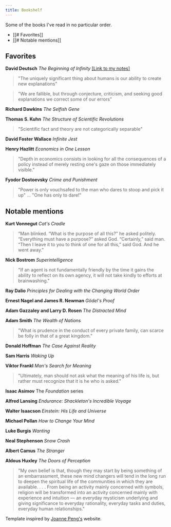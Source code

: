 ```yaml
---
title: Bookshelf
---
```

Some of the books I've read in no particular order.

- [[# Favorites]]
- [[# Notable mentions]]
## Favorites

**David Deutsch** *The Beginning of Infinity* [\[Link to my notes\]](infinity.md)
> "The uniquely significant thing about humans is our ability to create new explanations"

> "We are fallible, but through conjecture, criticism, and seeking good explanations we correct some of our errors"

**Richard Dawkins** *The Selfish Gene*

**Thomas S. Kuhn** *The Structure of Scientific Revolutions*
> "Scientific fact and theory are not categorically separable"

**David Foster Wallace** *Infinite Jest*

**Henry Hazlitt** *Economics in One Lesson*
> "Depth in economics consists in looking for all the consequences of a policy instead of merely resting one's gaze on those immediately visible."

**Fyodor Dostoevsky** *Crime and Punishment* 
> "Power is only vouchsafed to the man who dares to stoop and pick it up" ... "One has only to dare!"
## Notable mentions

**Kurt Vonnegut** *Cat's Cradle*
> “Man blinked. “What is the purpose of all this?” he asked politely. “Everything must have a purpose?” asked God. “Certainly,” said man. “Then I leave it to you to think of one for all this,” said God. And he went away."

**Nick Bostrom** *Superintelligence*
> "If an agent is not fundamentally friendly by the time it gains the ability to reflect on its own agency, it will not take kindly to efforts at brainwashing."

**Ray Dalio** *Principles for Dealing with the Changing World Order*

**Ernest Nagel and James R. Newman** *Gödel's Proof*

**Adam Gazzaley and Larry D. Rosen** *The Distracted Mind*

**Adam Smith** *The Wealth of Nations*
> "What is prudence in the conduct of every private family, can scarce be folly in that of a great kingdom."

**Donald Hoffman** *The Case Against Reality*

**Sam Harris** *Waking Up*

**Viktor Frankl** *Man's Search for Meaning*
>"Ultimately, man should not ask what the meaning of his life is, but rather must recognize that it is he who is asked."

**Isaac Asimov** The *Foundation* series

**Alfred Lansing** *Endurance: Shackleton's Incredible Voyage*

**Walter Isaacson** *Einstein: His Life and Universe*

**Michael Pollan** *How to Change Your Mind*

**Luke Burgis** *Wanting*

**Neal Stephenson** *Snow Crash* 

**Albert Camus** *The Stranger*

**Aldous Huxley** *The Doors of Perception*
> "My own belief is that, though they may start by being something of an embarrassment, these new mind changers will tend in the long run to deepen the spiritual life of the communities in which they are available. . . . From being an activity mainly concerned with symbols, religion will be transformed into an activity concerned mainly with experience and intuition — an everyday mysticism underlying and giving significance to everyday rationality, everyday tasks and duties, everyday human relationships."

Template inspired by [Joanne Peng's](https://www.joannepeng.com/lists) website.